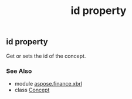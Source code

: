 ﻿---
title: id property
second_title: Aspose.Finance for Python via .NET API References
description: 
type: docs
weight: 50
url: /python-net/aspose.finance.xbrl/concept/id/
is_root: false
---

## id property


Get or sets the id of the concept.

### See Also
* module [aspose.finance.xbrl](../../)
* class [Concept](/finance/python-net/aspose.finance.xbrl/concept)
